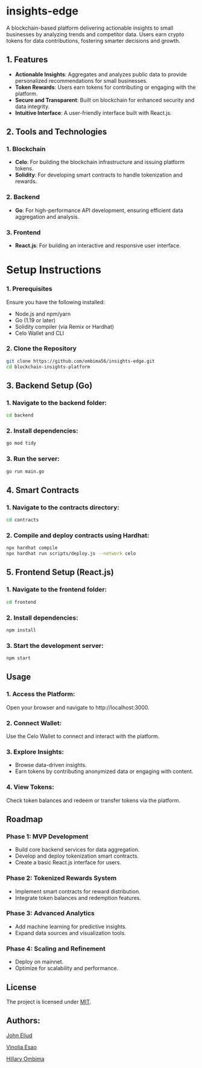 # insights-edge
A blockchain-based platform delivering actionable insights to small businesses by analyzing trends and competitor data. Users earn crypto tokens for data contributions, fostering smarter decisions and growth.

##  1. Features  
- **Actionable Insights**: Aggregates and analyzes public data to provide personalized recommendations for small businesses.  
- **Token Rewards**: Users earn tokens for contributing or engaging with the platform.  
- **Secure and Transparent**: Built on blockchain for enhanced security and data integrity.  
- **Intuitive Interface**: A user-friendly interface built with React.js. 

## 2. Tools and Technologies  

### **1. Blockchain**
- **Celo**: For building the blockchain infrastructure and issuing platform tokens.  
- **Solidity**: For developing smart contracts to handle tokenization and rewards.  

### **2. Backend**
- **Go**: For high-performance API development, ensuring efficient data aggregation and analysis.  

### **3. Frontend**
- **React.js**: For building an interactive and responsive user interface. 

# Setup Instructions  

### **1. Prerequisites**  
Ensure you have the following installed:  
- Node.js and npm/yarn  
- Go (1.19 or later)  
- Solidity compiler (via Remix or Hardhat)  
- Celo Wallet and CLI  

### **2. Clone the Repository**  
```bash
git clone https://github.com/ombima56/insights-edge.git
cd blockchain-insights-platform
```

## 3. Backend Setup (Go)

### 1. Navigate to the backend folder:
```sh
cd backend
```

### 2. Install dependencies:
```sh
go mod tidy

```

### 3. Run the server:
```sh
go run main.go
```

## 4. Smart Contracts

### 1. Navigate to the contracts directory:
```sh
cd contracts
```

### 2. Compile and deploy contracts using Hardhat:
```sh
npx hardhat compile
npx hardhat run scripts/deploy.js --network celo
```

## 5. Frontend Setup (React.js)
### 1. Navigate to the frontend folder:

```sh
cd frontend
```
### 2. Install dependencies:

```sh
npm install
```
### 3. Start the development server:

```sh
npm start
```
## Usage
### 1. Access the Platform:
Open your browser and navigate to http://localhost:3000.
### 2. Connect Wallet:
Use the Celo Wallet to connect and interact with the platform.
### 3. Explore Insights:

-    Browse data-driven insights.
-    Earn tokens by contributing anonymized data or engaging with content.

### 4. View Tokens:
Check token balances and redeem or transfer tokens via the platform.

## Roadmap
### Phase 1: MVP Development

-    Build core backend services for data aggregation.
-    Develop and deploy tokenization smart contracts.
-    Create a basic React.js interface for users.

### Phase 2: Tokenized Rewards System

-    Implement smart contracts for reward distribution.
-    Integrate token balances and redemption features.

### Phase 3: Advanced Analytics

-    Add machine learning for predictive insights.
-    Expand data sources and visualization tools.

### Phase 4: Scaling and Refinement

-    Deploy on mainnet.
-    Optimize for scalability and performance.

## License

The project is licensed under [MIT](https://github.com/Adamur-Tribe/insights-edge/blob/main/LICENSE).

## Authors:
[John Eliud](https://github.com/johneliud)

[Vinolia Esao](https://github.com/Vinolia-E)

[Hillary Ombima](https://github.com/ombima56)
